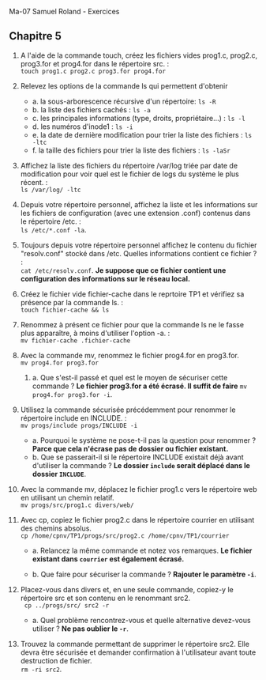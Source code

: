 Ma-07 Samuel Roland - Exercices

## Chapitre 5
1. A l'aide de la commande touch, créez les fichiers vides prog1.c, prog2.c, prog3.for et prog4.for dans le répertoire src. :  
`touch prog1.c prog2.c prog3.for prog4.for`
1. Relevez les options de la commande ls qui permettent d'obtenir
    - a. la sous-arborescence récursive d'un répertoire: `ls -R`
    - b. la liste des fichiers cachés : `ls -a`
    - c. les principales informations (type, droits, propriétaire...) : `ls -l`
    - d. les numéros d'inode1 : `ls -i`
    - e. la date de dernière modification pour trier la liste des fichiers : `ls -ltc`
    - f. la taille des fichiers pour trier la liste des fichiers : `ls -laSr`

1. Affichez la liste des fichiers du répertoire /var/log triée par date de modification pour voir quel est le fichier de logs du système le plus récent. :  
 `ls /var/log/ -ltc`

1. Depuis votre répertoire personnel, affichez la liste et les informations sur les fichiers de configuration (avec une extension .conf) contenus dans le répertoire /etc. :  
 `ls /etc/*.conf -la`.

1. Toujours depuis votre répertoire personnel affichez le contenu du fichier "resolv.conf" stocké dans /etc. Quelles informations contient ce fichier ? :  
 `cat /etc/resolv.conf`. **Je suppose que ce fichier contient une configuration des informations sur le réseau local.**

1. Créez le fichier vide fichier-cache dans le reprtoire TP1 et vérifiez sa présence par la commande ls. :  
 `touch fichier-cache && ls`

1. Renommez à présent ce fichier pour que la commande ls ne le fasse plus apparaître, à moins d'utiliser l'option -a. :  
 `mv fichier-cache .fichier-cache`

1. Avec la commande mv, renommez le fichier prog4.for en prog3.for.  
    `mv prog4.for prog3.for`
    1. a. Que s'est-il passé et quel est le moyen de sécuriser cette commande ? **Le fichier prog3.for a été écrasé. Il suffit de faire**  `mv prog4.for prog3.for -i`.

1. Utilisez la commande sécurisée précédemment pour renommer le répertoire include en INCLUDE. :  
 `mv progs/include progs/INCLUDE -i`
    - a. Pourquoi le système ne pose-t-il pas la question pour renommer ? **Parce que cela n'écrase pas de dossier ou fichier existant.**
    - b. Que se passerait-il si le répertoire INCLUDE existait déjà avant d'utiliser la commande ? **Le dossier `include` serait déplacé dans le dossier `INCLUDE`**.

1. Avec la commande mv, déplacez le fichier prog1.c vers le répertoire web en utilisant un chemin relatif.  
 `mv progs/src/prog1.c divers/web/`

1. Avec cp, copiez le fichier prog2.c dans le répertoire courrier en utilisant des chemins absolus.  
 `cp /home/cpnv/TP1/progs/src/prog2.c /home/cpnv/TP1/courrier`

    - a. Relancez la même commande et notez vos remarques. **Le fichier existant dans `courrier` est également écrasé.**

    - b. Que faire pour sécuriser la commande ? **Rajouter le paramètre `-i`**.

1. Placez-vous dans divers et, en une seule commande, copiez-y le répertoire src et son contenu en le renommant src2.  
 ` cp ../progs/src/ src2 -r`

    - a. Quel problème rencontrez-vous et quelle alternative devez-vous utiliser ? **Ne pas oublier le `-r`**.

1. Trouvez la commande permettant de supprimer le répertoire src2. Elle devra être sécurisée et demander confirmation à l'utilisateur avant toute destruction de fichier.  
`rm -ri src2`.
